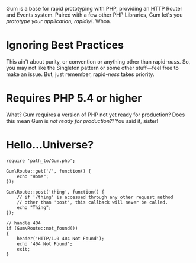 Gum is a base for rapid prototyping with PHP, providing an HTTP Router and Events system.
Paired with a few other PHP Libraries, Gum let's you *prototype your application, rapidly!*. Whoa.

# Ignoring Best Practices

This ain't about purity, or convention or anything other than rapid-*ness*. So, you may not like the Singleton pattern or some other stuff&mdash;feel free to make an issue. But, just remember, rapid-*ness* takes priority.

# Requires PHP 5.4 or higher

What? Gum requires a version of PHP not yet ready for production? Does this mean Gum is *not ready for production?!* You said it, sister!

# Hello&hellip;Universe?

    require 'path_to/Gum.php';

    Gum\Route::get('/', function() {
        echo "Home";
    });

    Gum\Route::post('thing', function() {
        // if '/thing' is accessed through any other request method
        // other than 'post', this callback will never be called.
        echo "Thing";
    });

    // handle 404
    if (Gum\Route::not_found())
    {
        header('HTTP/1.0 404 Not Found');
        echo '404 Not Found';
        exit;
    }